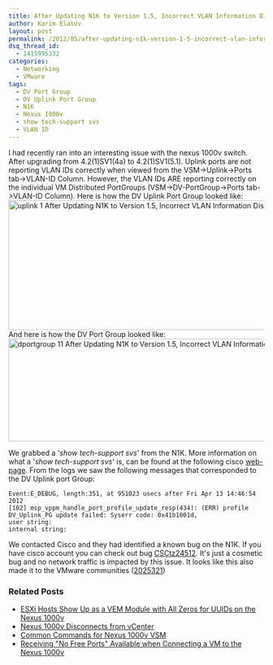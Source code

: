 ```yaml
---
title: After Updating N1K to Version 1.5, Incorrect VLAN Information Displayed Under DV Uplink Port Groups but not Under DV Port Groups
author: Karim Elatov
layout: post
permalink: /2012/05/after-updating-n1k-version-1-5-incorrect-vlan-information-displayed-under-dv-uplink-port-groups-under-dv-port-groups/
dsq_thread_id:
  - 1415995332
categories:
  - Networking
  - VMware
tags:
  - DV Port Group
  - DV Uplink Port Group
  - N1K
  - Nexus 1000v
  - show tech-support svs
  - VLAN ID
---
```

I had recently ran into an interesting issue with the nexus 1000v switch. After upgrading from 4.2(1)SV1(4a) to 4.2(1)SV1(5.1). Uplink ports are not reporting VLAN IDs correctly when viewed from the VSM->Uplink->Ports tab->VLAN-ID Column. However, the VLAN IDs ARE reporting correctly on the individual VM Distributed PortGroups (VSM->DV-PortGroup->Ports tab->VLAN-ID Column). Here is how the DV Uplink Port Group looked like:  
<a href="http://virtuallyhyper.com/wp-content/uploads/2012/04/uplink_1.jpg" onclick="javascript:_gaq.push(['_trackEvent','outbound-article','http://virtuallyhyper.com/wp-content/uploads/2012/04/uplink_1.jpg']);"><img class="alignnone size-full wp-image-1343" title="uplink_1" src="http://virtuallyhyper.com/wp-content/uploads/2012/04/uplink_1.jpg" alt="uplink 1 After Updating N1K to Version 1.5, Incorrect VLAN Information Displayed Under DV Uplink Port Groups but not Under DV Port Groups" width="1290" height="255" /></a>  
And here is how the DV Port Group looked like:  
<a href="http://virtuallyhyper.com/wp-content/uploads/2012/04/dportgroup_11.jpg" onclick="javascript:_gaq.push(['_trackEvent','outbound-article','http://virtuallyhyper.com/wp-content/uploads/2012/04/dportgroup_11.jpg']);"><img class="alignnone size-full wp-image-1346" title="dportgroup_1" src="http://virtuallyhyper.com/wp-content/uploads/2012/04/dportgroup_11.jpg" alt="dportgroup 11 After Updating N1K to Version 1.5, Incorrect VLAN Information Displayed Under DV Uplink Port Groups but not Under DV Port Groups" width="1273" height="202" /></a>

We grabbed a '*show tech-support svs*' from the N1K. More information on what a '*show tech-support svs*' is, can be found at the following cisco <a href="http://www.cisco.com/en/US/docs/switches/datacenter/nexus1000/sw/4_0/troubleshooting/configuration/guide/trouble_18b4contact.html" onclick="javascript:_gaq.push(['_trackEvent','outbound-article','http://www.cisco.com/en/US/docs/switches/datacenter/nexus1000/sw/4_0/troubleshooting/configuration/guide/trouble_18b4contact.html']);">web-page</a>. From the logs we saw the following messages that corresponded to the DV Uplink port Group:

	  
	Event:E_DEBUG, length:351, at 951023 usecs after Fri Apr 13 14:46:54 2012  
	[102] msp_vppm_handle_port_profile_update_resp(434): (ERR) profile DV_Uplink_PG update failed: Syserr code: 0x41b1001d,  
	user string:   
	internal string:   
	

We contacted Cisco and they had identified a known bug on the N1K. If you have cisco account you can check out bug <a href="http://tools.cisco.com/Support/BugToolKit/search/getBugDetails.do?method=fetchBugDetails&bugId=CSCtz24512" onclick="javascript:_gaq.push(['_trackEvent','outbound-article','http://tools.cisco.com/Support/BugToolKit/search/getBugDetails.do?method=fetchBugDetails&bugId=CSCtz24512']);">CSCtz24512</a>. It's just a cosmetic bug and no network traffic is impacted by this issue. It looks like this also made it to the VMware communities (<a href="http://communities.vmware.com/message/2025321" onclick="javascript:_gaq.push(['_trackEvent','outbound-article','http://communities.vmware.com/message/2025321']);">2025321</a>)

<div class="SPOSTARBUST-Related-Posts">
  <H3>
    Related Posts
  </H3>
  
  <ul class="entry-meta">
    <li class="SPOSTARBUST-Related-Post">
      <a title="ESXi Hosts Show Up as a VEM Module with All Zeros for UUIDs on the Nexus 1000v" href="http://virtuallyhyper.com/2013/01/esxi-hosts-show-up-as-a-vem-module-with-all-zeros-for-uuids-on-the-nexus-1000v/" onclick="javascript:_gaq.push(['_trackEvent','outbound-article','http://virtuallyhyper.com/2013/01/esxi-hosts-show-up-as-a-vem-module-with-all-zeros-for-uuids-on-the-nexus-1000v/']);" rel="bookmark">ESXi Hosts Show Up as a VEM Module with All Zeros for UUIDs on the Nexus 1000v</a>
    </li>
    <li class="SPOSTARBUST-Related-Post">
      <a title="Nexus 1000v Disconnects from vCenter" href="http://virtuallyhyper.com/2012/09/nexus-1000v-disconnects-from-vcenter/" onclick="javascript:_gaq.push(['_trackEvent','outbound-article','http://virtuallyhyper.com/2012/09/nexus-1000v-disconnects-from-vcenter/']);" rel="bookmark">Nexus 1000v Disconnects from vCenter</a>
    </li>
    <li class="SPOSTARBUST-Related-Post">
      <a title="Common Commands for Nexus 1000v VSM" href="http://virtuallyhyper.com/2012/08/common-commands-for-nexus-1000v-vsm/" onclick="javascript:_gaq.push(['_trackEvent','outbound-article','http://virtuallyhyper.com/2012/08/common-commands-for-nexus-1000v-vsm/']);" rel="bookmark">Common Commands for Nexus 1000v VSM</a>
    </li>
    <li class="SPOSTARBUST-Related-Post">
      <a title="Receiving "No Free Ports" Available when Connecting a VM to the Nexus 1000v" href="http://virtuallyhyper.com/2012/07/receiving-no-free-ports-available-connecting-vm-nexus-1000v/" onclick="javascript:_gaq.push(['_trackEvent','outbound-article','http://virtuallyhyper.com/2012/07/receiving-no-free-ports-available-connecting-vm-nexus-1000v/']);" rel="bookmark">Receiving "No Free Ports" Available when Connecting a VM to the Nexus 1000v</a>
    </li>
  </ul>
</div>

